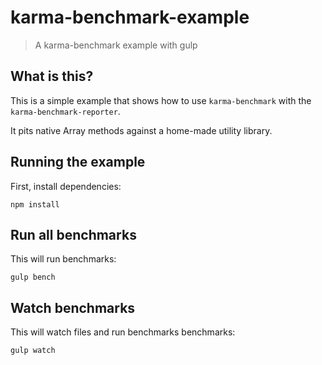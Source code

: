 # karma-benchmark-example
> A karma-benchmark example with gulp


## What is this?

This is a simple example that shows how to use `karma-benchmark` with the `karma-benchmark-reporter`.

It pits native Array methods against a home-made utility library.


## Running the example

First, install dependencies:

```shell
npm install
```

## Run all benchmarks

This will run benchmarks:

```shell
gulp bench
```

## Watch benchmarks

This will watch files and run benchmarks benchmarks:

```shell
gulp watch
```
